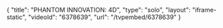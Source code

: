 {
    "title": "PHANTOM INNOVATION: 4D",
    "type": "solo",
    "layout": "iframe-static",
    "videoId": "6378639",
    "url": "\/tvpembed\/6378639"
}